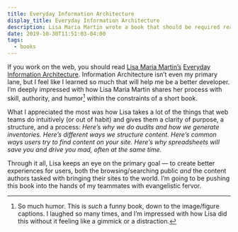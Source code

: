 ```yaml
---
title: Everyday Information Architecture
display_title: Everyday Information Architecture
description: Lisa Maria Martin wrote a book that should be required reading for all folks who build the web. 
date: 2019-10-30T11:51:03-04:00
tags:
  - books
---
```


If you work on the web, you should read [Lisa Maria Martin’s](https://thefutureislikepie.com) [Everyday Information Architecture](https://abookapart.com/products/everyday-information-architecture). Information Architecture isn’t even my primary lane, but I feel like I learned so much that will help me be a better developer. I’m deeply impressed with how Lisa Maria Martin shares her process with skill, authority, and humor[^1] within the constraints of a short book.

What I appreciated the most was how Lisa takes a lot of the things that web teams do intuitively (or out of habit) and gives them a clarity of purpose, a structure, and a process: *Here’s why we do audits and how we generate inventories. Here’s different ways we structure content. Here’s common ways users try to find content on your site. Here’s why spreadsheets will save you and drive you mad, often at the same time.*

Through it all, Lisa keeps an eye on the primary goal — to create better experiences for users, both the browsing/searching public *and* the content authors tasked with bringing their sites to the world. I’m going to be pushing this book into the hands of my teammates with evangelistic fervor.

[^1]:	So much humor. This is *such* a funny book, down to the image/figure captions. I laughed so many times, and I’m impressed with how Lisa did this without it feeling like a gimmick or a distraction.